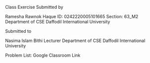 Class Exercise
Submitted by

Ramesha Rawnok Haque
ID: 0242220005101665
Section: 63_M2
Department of CSE
Daffodil International University

Submitted to

Nasima Islam Bithi
Lecturer
Department of CSE
Daffodil International University

Problem List: Google Classroom Link
